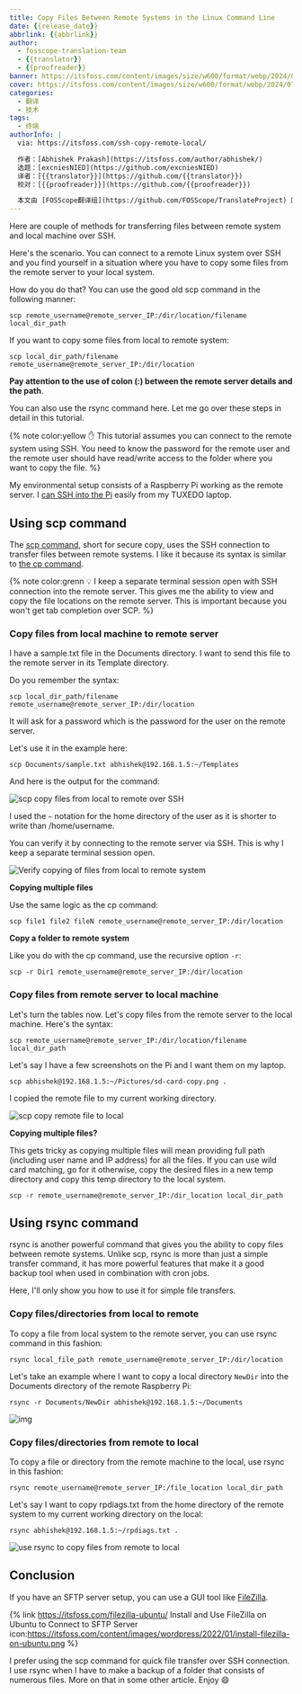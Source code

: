```yaml
---
title: Copy Files Between Remote Systems in the Linux Command Line
date: {{release_date}}
abbrlink: {{abbrlink}}
author:
  - fosscope-translation-team
  - {{translator}}
  - {{proofreader}}
banner: https://itsfoss.com/content/images/size/w600/format/webp/2024/07/open-external-links-in-appimage.png
cover: https://itsfoss.com/content/images/size/w600/format/webp/2024/07/open-external-links-in-appimage.png
categories:
  - 翻译
  - 技术
tags: 
  - 终端
authorInfo: |
  via: https://itsfoss.com/ssh-copy-remote-local/

  作者：[Abhishek Prakash](https://itsfoss.com/author/abhishek/)
  选题：[excniesNIED](https://github.com/excniesNIED)
  译者：[{{translator}}](https://github.com/{{translator}})
  校对：[{{proofreader}}](https://github.com/{{proofreader}})

  本文由 [FOSScope翻译组](https://github.com/FOSScope/TranslateProject) 原创编译，[开源观察](https://fosscope.com/) 荣誉推出
---
```


Here are couple of methods for transferring files between remote system and local machine over SSH.

<!-- more -->

Here's the scenario. You can connect to a remote Linux system over SSH and you find yourself in a situation where you have to copy some files from the remote server to your local system.

How do you do that? You can use the good old scp command in the following manner:

```
scp remote_username@remote_server_IP:/dir/location/filename local_dir_path
```

If you want to copy some files from local to remote system:

```
scp local_dir_path/filename remote_username@remote_server_IP:/dir/location 
```

**Pay attention to the use of colon (:) between the remote server details and the path**.

You can also use the rsync command here. Let me go over these steps in detail in this tutorial.

{% note color:yellow ✋ This tutorial assumes you can connect to the remote system using SSH. You need to know the password for the remote user and the remote user should have read/write access to the folder where you want to copy the file.  %}

My environmental setup consists of a Raspberry Pi working as the remote server. I [can SSH into the Pi](https://itsfoss.com/ssh-into-raspberry/) easily from my TUXEDO laptop.

## Using scp command

The [scp command](https://itsfoss.com/scp-command/), short for secure copy, uses the SSH connection to transfer files between remote systems. I like it because its syntax is similar to [the cp command](https://itsfoss.com/cp-command/).

{% note color:grenn 💡 I keep a separate terminal session open with SSH connection into the remote server. This gives me the ability to view and copy the file locations on the remote server. This is important because you won't get tab completion over SCP.  %}

### Copy files from local machine to remote server

I have a sample.txt file in the Documents directory. I want to send this file to the remote server in its Template directory.

Do you remember the syntax:

```
scp local_dir_path/filename remote_username@remote_server_IP:/dir/location 
```

It will ask for a password which is the password for the user on the remote server.

Let's use it in the example here:

```
scp Documents/sample.txt abhishek@192.168.1.5:~/Templates
```

And here is the output for the command:

![scp copy files from local to remote over SSH](https://itsfoss.com/content/images/2024/07/scp-copy-files-from-local-to-remote-system.png)

I used the `~` notation for the home directory of the user as it is shorter to write than /home/username.

You can verify it by connecting to the remote server via SSH. This is why I keep a separate terminal session open.

![Verify copying of files from local to remote system](https://itsfoss.com/content/images/2024/07/verify-local-to-remote-copy.png)

**Copying multiple files**

Use the same logic as the cp command:

```
scp file1 file2 fileN remote_username@remote_server_IP:/dir/location 
```

**Copy a folder to remote system**

Like you do with the cp command, use the recursive option `-r`:

```
scp -r Dir1 remote_username@remote_server_IP:/dir/location 
```

### Copy files from remote server to local machine

Let's turn the tables now. Let's copy files from the remote server to the local machine. Here's the syntax:

```
scp remote_username@remote_server_IP:/dir/location/filename local_dir_path
```

Let's say I have a few screenshots on the Pi and I want them on my laptop.

```
scp abhishek@192.168.1.5:~/Pictures/sd-card-copy.png .
```

I copied the remote file to my current working directory.

![scp copy remote file to local](https://itsfoss.com/content/images/2024/07/scp-copy-remote-file-to-local.png)

**Copying multiple files?**

This gets tricky as copying multiple files will mean providing full path (including user name and IP address) for all the files. If you can use wild card matching, go for it otherwise, copy the desired files in a new temp directory and copy this temp directory to the local system.

```
scp -r remote_username@remote_server_IP:/dir_location local_dir_path
```

## Using rsync command

rsync is another powerful command that gives you the ability to copy files between remote systems. Unlike scp, rsync is more than just a simple transfer command, it has more powerful features that make it a good backup tool when used in combination with cron jobs.

Here, I'll only show you how to use it for simple file transfers.

### Copy files/directories from local to remote

To copy a file from local system to the remote server, you can use rsync command in this fashion:

```
rsync local_file_path remote_username@remote_server_IP:/dir/location 
```

Let's take an example where I want to copy a local directory `NewDir` into the Documents directory of the remote Raspberry Pi:

```
rsync -r Documents/NewDir abhishek@192.168.1.5:~/Documents
```

![img](https://itsfoss.com/content/images/2024/07/rsync-copy-local-to-remote.png)

### Copy files/directories from remote to local

To copy a file or directory from the remote machine to the local, use rsync in this fashion:

```
rsync remote_username@remote_server_IP:/file_location local_dir_path
```

Let's say I want to copy rpdiags.txt from the home directory of the remote system to my current working directory on the local:

```
rsync abhishek@192.168.1.5:~/rpdiags.txt .
```

![use rsync to copy files from remote to local](https://itsfoss.com/content/images/2024/07/rsync-copy-from-remote-to-local.png)

## Conclusion

If you have an SFTP server setup, you can use a GUI tool like [FileZilla](https://filezilla-project.org/).

{% link https://itsfoss.com/filezilla-ubuntu/ Install and Use FileZilla on Ubuntu to Connect to SFTP Server icon:https://itsfoss.com/content/images/wordpress/2022/01/install-filezilla-on-ubuntu.png %}

I prefer using the scp command for quick file transfer over SSH connection. I use rsync when I have to make a backup of a folder that consists of numerous files. More on that in some other article. Enjoy 😄